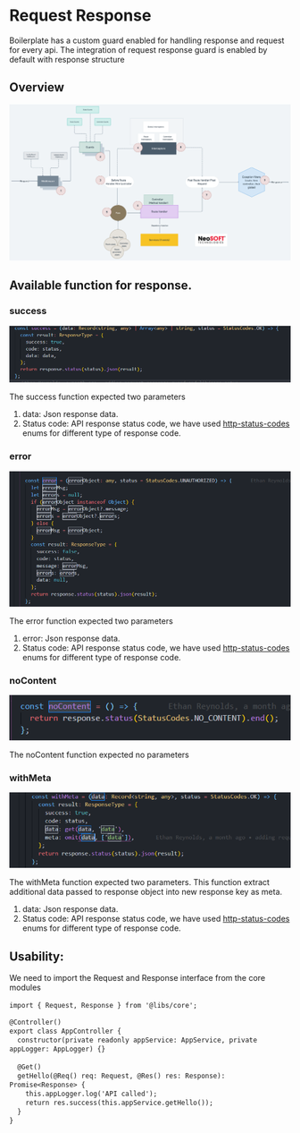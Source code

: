 # Request Response 
  Boilerplate has a custom guard enabled for handling response and request for every api. The integration of request response guard is enabled by default with response structure

## Overview

!['Request Response Life Cycle'](../images/nestjs-request-life-cycle.png)

## Available function for response.

### **success**

!['success response'](../images/success-response.png)

 The success function expected two parameters
 1) data: Json response data.
 2) Status code: API response status code, we have used [http-status-codes](https://www.npmjs.com/package/http-status-codes) enums for different type of response code.

### **error**

!['error response'](../images/error-response.png)

 The error function expected two parameters
 1) error: Json response data.
 2) Status code: API response status code, we have used [http-status-codes](https://www.npmjs.com/package/http-status-codes) enums for different type of response code.

### **noContent**

!['noContent response'](../images/no-content-response.png)

 The noContent function expected no parameters


### **withMeta**

!['meta response'](../images/meta-response.png)

 The withMeta function expected two parameters. This function extract additional data passed to response object into new response key as meta.
 1) data: Json response data.
 2) Status code: API response status code, we have used [http-status-codes](https://www.npmjs.com/package/http-status-codes) enums for different type of response code.

## Usability:  

We need to import the Request and Response interface from the core modules

```import { Request, Response } from '@libs/core';```
```
@Controller()
export class AppController {
  constructor(private readonly appService: AppService, private appLogger: AppLogger) {}

  @Get()
  getHello(@Req() req: Request, @Res() res: Response): Promise<Response> {
    this.appLogger.log('API called');
    return res.success(this.appService.getHello());
  }
}
```
